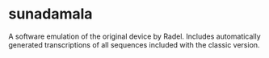 # sunadamala
A software emulation of the original device by Radel. Includes automatically generated transcriptions of all sequences included with the classic version.
